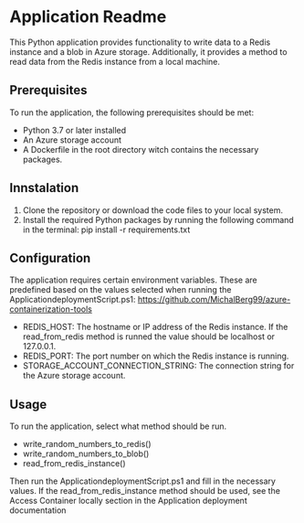# Application Readme

This Python application provides functionality to write data to a Redis instance and a blob in Azure storage. Additionally, it provides a method to read data from the Redis instance from a local machine.

## Prerequisites
To run the application, the following prerequisites should be met:

  * Python 3.7 or later installed
  * An Azure storage account
  * A Dockerfile in the root directory witch contains the necessary packages. 
 
## Innstalation

  1. Clone the repository or download the code files to your local system.
  2. Install the required Python packages by running the following command in the terminal:
     pip install -r requirements.txt

## Configuration

The application requires certain environment variables. These are predefined  based on the values selected when running the ApplicationdeploymentScript.ps1: https://github.com/MichalBerg99/azure-containerization-tools

  * REDIS_HOST: The hostname or IP address of the Redis instance. If the read_from_redis method is runned the value should be localhost or 127.0.0.1.
  * REDIS_PORT: The port number on which the Redis instance is running.
  * STORAGE_ACCOUNT_CONNECTION_STRING: The connection string for the Azure storage account.

## Usage
To run the application, select what method should be run.

  * write_random_numbers_to_redis()
  * write_random_numbers_to_blob()
  * read_from_redis_instance()

Then run the ApplicationdeploymentScript.ps1 and fill in the necessary values. 
If the read_from_redis_instance method should be used, see the Access Container locally section in the Application deployment documentation 

    
    



